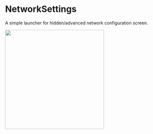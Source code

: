 # NetworkSettings

A simple launcher for hidden/advanced network configuration screen.

<img src="https://github.com/thedroiddiv/NetworkSettings/assets/69595691/fdd23229-139d-4923-82b1-56cb14e248ea" width="320px"/>
